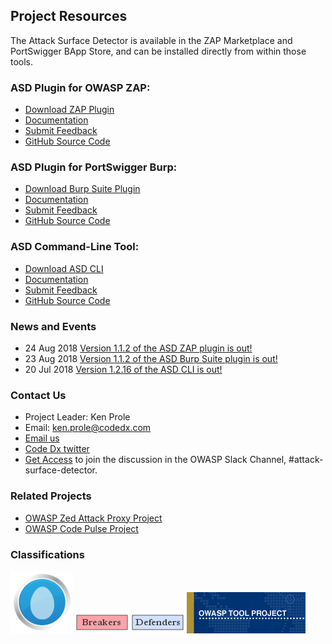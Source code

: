 ## Project Resources
The Attack Surface Detector is available in the ZAP Marketplace and PortSwigger BApp Store, and can be installed directly from within those tools.

### ASD Plugin for OWASP ZAP:
* [Download ZAP Plugin](https://github.com/secdec/attack-surface-detector-zap/releases)
* [Documentation](https://github.com/secdec/attack-surface-detector-zap/wiki)
* [Submit Feedback](https://github.com/secdec/attack-surface-detector-zap/issues)
* [GitHub Source Code](https://github.com/secdec/attack-surface-detector-zap)

### ASD Plugin for PortSwigger Burp:
* [Download Burp Suite Plugin](https://github.com/secdec/attack-surface-detector-burp/releases)
* [Documentation](https://github.com/secdec/attack-surface-detector-burp/wiki)
* [Submit Feedback](https://github.com/secdec/attack-surface-detector-burp/issues)
* [GitHub Source Code](https://github.com/secdec/attack-surface-detector-burp)

### ASD Command-Line Tool:
* [Download ASD CLI](https://github.com/secdec/attack-surface-detector-cli/releases)
* [Documentation](https://github.com/secdec/attack-surface-detector-cli/wiki)
* [Submit Feedback](https://github.com/secdec/attack-surface-detector-cli/issues)
* [GitHub Source Code](https://github.com/secdec/attack-surface-detector-cli)

### News and Events
* 24 Aug 2018 [Version 1.1.2 of the ASD ZAP plugin is out!](https://github.com/secdec/attack-surface-detector-zap/releases)
* 23 Aug 2018 [Version 1.1.2 of the ASD Burp Suite plugin is out!](https://github.com/secdec/attack-surface-detector-burp/releases)
* 20 Jul 2018 [Version 1.2.16 of the ASD CLI is out!](https://github.com/secdec/attack-surface-detector-cli/releases)

### Contact Us
* Project Leader: Ken Prole
* Email: [ken.prole@codedx.com](mailto:ken.prole@codedx.com)
* [Email us](mailto:info@codedx.com)
* [Code Dx twitter](https://twitter.com/codedx)
* [Get Access](https://coreruleset.org/20181003/owasp-crs-slack/) to join the discussion in the OWASP Slack Channel, #attack-surface-detector.

### Related Projects
* [OWASP Zed Attack Proxy Project](https://www2.owasp.org/www-project-zap/)
* [OWASP Code Pulse Project](https://www2.owasp.org/www-project-code-pulse/)

### Classifications
![New projects](assets/images/New_projects.png)
![OWASP Breakers](assets/images/Owasp-breakers-small.png)
![OWASP Defenders](assets/images/Owasp-defenders-small.png)
![Project Type Files Tool](assets/images/Project_Type_Files_TOOL.png)
